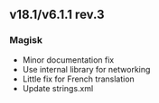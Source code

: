 ## v18.1/v6.1.1 rev.3

### Magisk
- Minor documentation fix
- Use internal library for networking
- Little fix for French translation
- Update strings.xml
